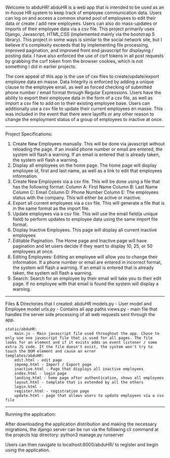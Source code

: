 Welcome to abduHR! abduHR is a web app that is intended to be used as an in-house HR system to keep track of employee communication data. Users can log on and access a common shared pool of employees to edit their data or create / add new employees. Users can also do mass-updates or imports of their employee data via a csv file. This project primarily uses Django, Javascript, HTML,CSS (implemented mainly via the bootstrap 5 library). This project in some ways is similar to the social network site, but I believe it's complexity exceeds that by implementing file processing, improved pagination, and improved front end javascript for displaying / posting data. I have also enforced the use of csrf tokens in all post requests by grabbing the csrf token from the browser cookies, which is not something I did in earlier projects.

The core appeal of this app is the use of csv files to create/update/export employee data en masse. Data Integrity is enforced by adding a unique clause to the employee email, as well as forced checking of submitted phone number / email format through Regular Expressions. Users have the ability to export their employee data in the form of a csv file, as well as import a csv file to add on to their existing employee base. Users can additionally use a csv file to update their current employees en masse. This was included in the event that there were layoffs or any other reason to change the employment status of a group of employees to inactive at once.

---------------------------------------------------------
Project Specifications:
1. Create New Employees manually. This will be done via javascript without reloading the page. If an invalid phone number or email are entered, the system will flash a warning. If an email is entered that is already taken, the system will flash a warning.
2. Display all employees on the home page. The home page will display employee id, first and last name, as well as a link to edit that employees information.
3. Create New Employees via a csv file. This will be done using a file that has the following format: 
    Column A: First Name
    Column B: Last Name
    Column C: Email
    Column D: Phone Number
    Column E: The employees status with the company. This will either be active or inactive.
4. Export all current employees via a csv file. This will generate a file that is in the same format as the import file.
5. Update employees via a csv file. This will use the email field(a unique field) to perform updates to employee data using the same import file format.
6. Display Inactive Employees. This page will display all current inactive employees
7. Editable Pagination. The Home page and Inactive page will have pagination and let users decide if they want to display 10, 25, or 50 employees at once.
8. Editing Employees: Editing an employee will allow you to change their information. If a phone number or email are entered in incorrect format, the system will flash a warning. If an email is entered that is already taken, the system will flash a warning.
9. Search: Search for an employee by their email will take you to their edit page. If no employee with that email is found the system will display a warning.

---------------------------------------------------------
Files & Directories that I created:
abduHR
    models.py - User model and Employee model
    urls.py - Contains all app paths 
    views.py - main file that handles the server side processing of all web requests sent through the app.

    static/abduHR:
        main.js - Main javascript file used throughout the app. Chose to only use one javascript file that is used for all pages. The file looks for an element and if it exists adds an event listener / some extra JS code. If the file doesn't exist, the system won't try to touch the DOM element and cause an error
    templates/abduHR:
        edit.html - edit page
        impemp.html - Import / Export page
        inactive.html - Page that displays all inactive employees
        index.html - login page
        landing.html - home page after authentication, shows all employees
        layout.html - template that is extended by all the others
        login.html - 
        register.html - registration page
        update.html - page that allows users to update employees via a csv file


---------------------------------------------------------
Running the application:

After downloading the application distribution and making the necessary migrations, the django server can be run via the following cli command at the projects top directory: python3 manage.py runserver

Users can then navigate to localhost:8000/abduHR/ to register and begin using the application.